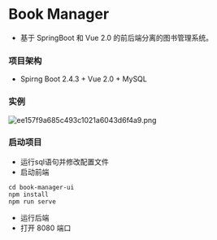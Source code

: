 # Book Manager
- 基于 SpringBoot 和 Vue 2.0 的前后端分离的图书管理系统。
### 项目架构
- Spirng Boot 2.4.3 + Vue 2.0 + MySQL
###  实例
![ee157f9a685c493c1021a6043d6f4a9.png](https://s2.loli.net/2022/09/13/l4GaZHiKuc1JTAo.png)
### 启动项目
- 运行sql语句并修改配置文件
- 启动前端
~~~
cd book-manager-ui
npm install
npm run serve
~~~
- 运行后端
- 打开 8080 端口
